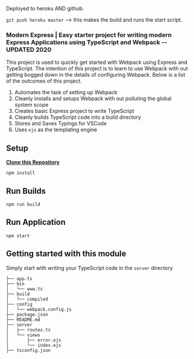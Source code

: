 Deployed to heroku AND github.

`git push heroku master` --> this makes the build and runs the start script.

### Modern Express | Easy starter project for writing modern Express Applications using TypeScript and Webpack -- UPDATED 2020

This project is used to quickly get started with Webpack using Express and TypeScript. The intention of this project is to learn to use Webpack with out getting bogged down in the details of configuring Webpack. Below is a list of the outcomes of this project.

1. Automates the task of setting up Webpack
2. Cleanly installs and setups Webpack with out polluting the global system scope
3. Creates basic Express project to write TypeScript
4. Cleanly builds TypeScript code into a build directory
5. Stores and Saves Typings for VSCode
6. Uses `ejs` as the templating engine

**Setup**
---
**[Clone this Repository](https://github.com/jsecademy/webpack-express-typescript/archive/master.zip)**

```
npm install
```

**Run Builds**
---
```
npm run build
```

**Run Application**
---
```
npm start
```

**Getting started with this module**
---
Simply start with writing your TypeScript code in the `server` directory

```
├── app.ts
├── bin
│   └── www.ts
├── build
│   └── compiled
├── config
│   └── webpack.config.js
├── package.json
├── README.md
├── server
│   ├── routes.ts
│   └── views
│       ├── error.ejs
│       └── index.ejs
├── tsconfig.json
```

